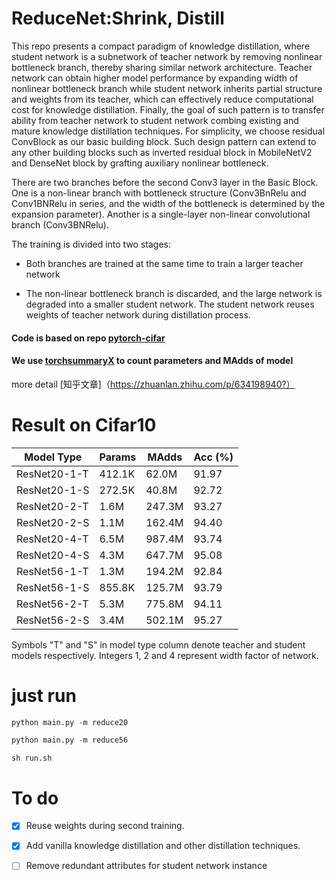 # ReduceNet:Shrink, Distill
This repo presents a compact paradigm of knowledge distillation, where student network is a subnetwork of teacher network by removing nonlinear bottleneck branch, thereby sharing similar network architecture. Teacher network can obtain higher model performance by expanding width of nonlinear bottleneck branch while student network inherits partial structure and weights from its teacher, which can effectively reduce computational cost for knowledge distillation. Finally, the goal of such pattern is to transfer ability from teacher network to student network combing existing and mature knowledge distillation techniques. For simplicity, we choose residual ConvBlock as our basic building block. Such design pattern can extend to any other building blocks such as inverted residual block in MobileNetV2 and DenseNet block by grafting auxiliary nonlinear bottleneck.

There are two branches before the second Conv3 layer in the Basic Block. One is a non-linear branch with bottleneck structure (Conv3BnRelu and Conv1BNRelu in series, and the width of the bottleneck is determined by the expansion parameter). Another is a single-layer non-linear convolutional branch (Conv3BNRelu).

The training is divided into two stages: 

*  Both branches are trained at the same time to train a larger teacher network

*  The non-linear bottleneck branch is discarded, and the large network is degraded into a smaller student network. The student network reuses weights of teacher network during distillation process.



#### Code is based on repo [pytorch-cifar](https://github.com/kuangliu/pytorch-cifar)

#### We use [torchsummaryX](https://github.com/nmhkahn/torchsummaryX) to count parameters and MAdds of model

more detail [知乎文章]（https://zhuanlan.zhihu.com/p/634198940?）

# Result on Cifar10
| Model  Type  | Params | MAdds  | Acc (%) |
|--------------|--------|--------|---------|
| ResNet20-1-T | 412.1K | 62.0M  | 91.97   |
| ResNet20-1-S | 272.5K | 40.8M  | 92.72   |
| ResNet20-2-T | 1.6M   | 247.3M | 93.27   |
| ResNet20-2-S | 1.1M   | 162.4M | 94.40   |
| ResNet20-4-T | 6.5M   | 987.4M | 93.74   |
| ResNet20-4-S | 4.3M   | 647.7M | 95.08   |
| ResNet56-1-T | 1.3M   | 194.2M | 92.84   |
| ResNet56-1-S | 855.8K | 125.7M | 93.79   |
| ResNet56-2-T | 5.3M   | 775.8M | 94.11   |
| ResNet56-2-S | 3.4M   | 502.1M | 95.27   |

Symbols "T" and "S" in model type column denote teacher and student models respectively. Integers 1, 2 and 4 represent width factor of network.


# just run
```python
python main.py -m reduce20
```
```python
python main.py -m reduce56
```
```
sh run.sh
```



# To do
- [x] Reuse weights during second training.
- [x] Add vanilla knowledge distillation and other distillation techniques.
- [ ] Remove redundant attributes for student network instance








